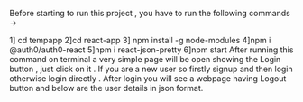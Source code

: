 Before starting to run this project , you have to run the following commands ->

1] cd tempapp
2]cd react-app
3] npm install -g node-modules
4]npm i @auth0/auth0-react
5]npm i react-json-pretty
6]npm start
 After running this command on terminal a very simple page will be open showing the Login button , just click on
 it . If you are a new user so firstly signup and then login otherwise login directly .
 After login you will see a webpage having Logout button and below are the user details in json format.
